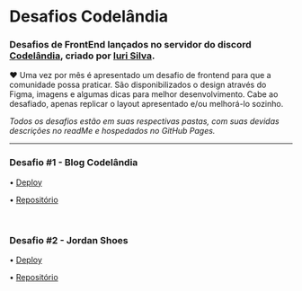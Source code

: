 # Desafios Codelândia

### Desafios de FrontEnd lançados no servidor do discord [Codelândia](https://discord.gg/79qyJwdsGk), criado por [Iuri Silva](https://www.linkedin.com/in/iuricode/?originalSubdomain=br). 

♥ Uma vez por mês é apresentado um desafio de frontend para que a comunidade possa praticar. São disponibilizados o design através do Figma, imagens e algumas dicas para melhor desenvolvimento. Cabe ao desafiado, apenas replicar o layout apresentado e/ou melhorá-lo sozinho.

*Todos os desafios estão em suas respectivas pastas, com suas devidas descrições no readMe e hospedados no GitHub Pages.*

<hr>

### Desafio #1 - Blog Codelândia

• [Deploy](https://geovanaborba.github.io/Codelandia-desafios/Desafio-1/)

• [Repositório](https://github.com/geovanaborba/Codelandia-desafios/tree/main/Desafio-1)

<br>

### Desafio #2 - Jordan Shoes

• [Deploy](https://geovanaborba.github.io/Codelandia-desafios/Desafio-2/)

• [Repositório](https://github.com/geovanaborba/Codelandia-desafios/tree/main/Desafio-2)